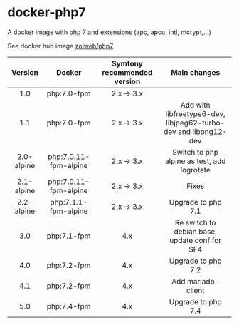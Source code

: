 # docker-php7
A docker image with php 7 and extensions (apc, apcu, intl, mcrypt,...)

See docker hub image [zolweb/php7](https://hub.docker.com/r/zolweb/php7/)


| Version        | Docker                       | Symfony recommended version | Main changes |
|:--------------:|:----------------------------:|:---------------------------:|:------------:|
| 1.0            | php:7.0-fpm                  | 2.x -> 3.x                  ||
| 1.1            | php:7.0-fpm                  | 2.x -> 3.x                  | Add with libfreetype6-dev, libjpeg62-turbo-dev and libpng12-dev |
| 2.0-alpine     | php:7.0.11-fpm-alpine        | 2.x -> 3.x                  | Switch to php alpine as test, add logrotate |
| 2.1-alpine     | php:7.0.11-fpm-alpine        | 2.x -> 3.x                  | Fixes |
| 2.2-alpine     | php:7.1.1-fpm-alpine         | 2.x -> 3.x                  | Upgrade to php 7.1 |
| 3.0            | php:7.1-fpm                  | 4.x                         | Re switch to debian base, update conf for SF4 |
| 4.0            | php:7.2-fpm                  | 4.x                         | Upgrade to php 7.2 |
| 4.1            | php:7.2-fpm                  | 4.x                         | Add mariadb-client |
| 5.0            | php:7.4-fpm                  | 4.x                         | Upgrade to php 7.4 |
